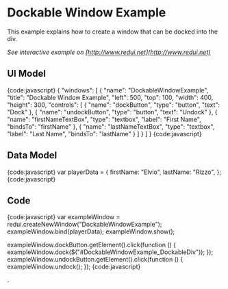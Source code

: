 # Dockable Window Example

This example explains how to create a window that can be docked into the div.

_See interactive example on [http://www.redui.net](http://www.redui.net)_

## UI Model

{code:javascript}
{
    "windows": [
        {
            "name": "DockableWindowExample",
            "title": "Dockable Window Example",
            "left": 500,
            "top": 100,
            "width": 400,
            "height": 300,
            "controls": [
                {
                    "name": "dockButton",
                    "type": "button",
                    "text": "Dock"
                },
                {
                    "name": "undockButton",
                    "type": "button",
                    "text": "Undock"
                },
                {
                    "name": "firstNameTextBox",
                    "type": "textbox",
                    "label": "First Name",
                    "bindsTo": "firstName"
                },
                {
                    "name": "lastNameTextBox",
                    "type": "textbox",
                    "label": "Last Name",
                    "bindsTo": "lastName"
                }
            ]
        }
    ]
}
{code:javascript}

## Data Model

{code:javascript}
var playerData = {
	firstName: "Elvio",
	lastName: "Rizzo",
};
{code:javascript}

## Code

{code:javascript}
var exampleWindow = redui.createNewWindow("DockableWindowExample");
exampleWindow.bind(playerData);
exampleWindow.show();

exampleWindow.dockButton.getElement().click(function () {
	exampleWindow.dock($("#DockableWindowExample_DockableDiv"));
});
exampleWindow.undockButton.getElement().click(function () {
	exampleWindow.undock();
});
{code:javascript}


.